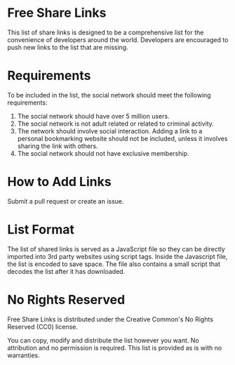 Free Share Links
=================
This list of share links is designed to be a comprehensive list for the convenience of developers around the world. Developers are encouraged to push new links to the list that are missing.

Requirements
=======
To be included in the list, the social network should meet the following requirements:

1. The social network should have over 5 million users.
2. The social network is not adult related or related to criminal activity.
3. The network should involve social interaction. Adding a link to a personal bookmarking website should not be included, unless it involves sharing the link with others.
4. The social network should not have exclusive membership.

How to Add Links
=======
Submit a pull request or create an issue.

List Format
=======
The list of shared links is served as a JavaScript file so they can be directly imported into 3rd party websites using script tags. Inside the Javascript file, the list is encoded to save space. The file also contains a small script that decodes the list after it has downloaded.

No Rights Reserved
==================
Free Share Links is distributed under the Creative Common's No Rights Reserved (CC0) license.

You can copy, modify and distribute the list however you want. No attribution and no permission is required. This list is provided as is with no warranties.
